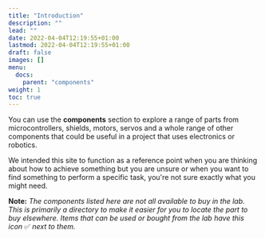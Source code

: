 ```yaml
---
title: "Introduction"
description: ""
lead: ""
date: 2022-04-04T12:19:55+01:00
lastmod: 2022-04-04T12:19:55+01:00
draft: false
images: []
menu:
  docs:
    parent: "components"
weight: 1
toc: true
---
```


You can use the **components** section to explore a range of parts from microcontrollers, shields, motors, servos and a whole range of other components that could be useful in a project that uses electronics or robotics.

We intended this site to function as a reference point when you are thinking about how to achieve something but you are unsure or when you want to find something to perform a specific task, you're not sure exactly what you might need.

**Note:** *The components listed here are not all available to buy in the lab. This is primarily a directory to make it easier for you to locate the part to buy elsewhere. Items that can be used or bought from the lab have this icon* ✅ *next to them.*
<!--stackedit_data:
eyJoaXN0b3J5IjpbLTE1NjU5NDc0MzZdfQ==
-->